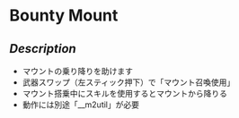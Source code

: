 # Bounty Mount
## *Description*
* マウントの乗り降りを助けます
* 武器スワップ（左スティック押下）で「マウント召喚使用」
* マウント搭乗中にスキルを使用するとマウントから降りる
* 動作には別途「__m2util」が必要

